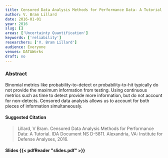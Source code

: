```yaml
---
title: Censored Data Analysis Methods for Performance Data- A Tutorial
author: V. Bram Lillard
date: 2016-01-01
year: 2016
slug: []
areas: ['Uncertainty Quantification']
keywords: ['reliability']
researchers: ['V. Bram Lillard']
audience: Everyone
venues: DATAWorks
draft: no
---
```




### Abstract
Binomial metrics like probability-to-detect or probability-to-hit typically do not provide the maximum information from testing. Using continuous metrics such as time to detect provide more information, but do not account for non-detects. Censored data analysis allows us to account for both pieces of information simultaneously.

#### Suggested Citation
> Lillard, V Bram. Censored Data Analysis Methods for Performance Data: A Tutorial. IDA Document NS D-5811. Alexandria, VA: Institute for Defense Analyses, 2016.

#### Slides {{< pdfReader "slides.pdf" >}}




